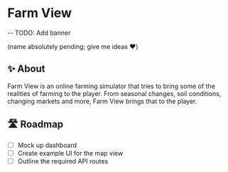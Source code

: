 # Farm View

-- TODO: Add banner

(name absolutely pending; give me ideas ❤️)

## ✨ About

Farm View is an online farming simulator that tries to bring some of the realities of farming to the player. From seasonal changes, soil conditions, changing markets and more, Farm View brings that to the player.

## 🛣️ Roadmap

- [ ] Mock up dashboard
- [ ] Create example UI for the map view
- [ ] Outline the required API routes